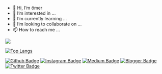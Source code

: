- 👋 Hi, I’m ömer
- 👀 I’m interested in ...
- 🌱 I’m currently learning ...
- 💞️ I’m looking to collaborate on ...
- 📫 How to reach me ...


<img src="https://github-readme-stats.vercel.app/api?username=omercelik1072&&show_icons=true&title_color=ffffff&icon_color=bb2acf&text_color=daf7dc&bg_color=151515">

[![Top Langs](https://github-readme-stats.vercel.app/api/top-langs/?username=anuraghazra)](https://github.com/anuraghazra/github-readme-stats)

[![Github Badge](https://img.shields.io/badge/-Github-000?style=quare&labelColor=000&logo=Github&logoColor=white&link=link)](https://github.com/omercelik1072) 
[![Instagram Badge](https://img.shields.io/badge/-Instagram-C13584?style=flat-quare&labelColor=C13584&logo=instagram&logoColor=white&link=link)](https://www.instagram.com/omercelik.1072/) 
[![Medium Badge](https://img.shields.io/badge/-Medium-757575?style=flat-quare&labelColor=757575&logo=Medium&logoColor=white&link=link)](link) 
[![Blogger Badge](https://img.shields.io/badge/-Blogger-FF9800?style=flat-quare&labelColor=FF9800&logo=Blogger&logoColor=white&link=link)](link)
[![Twitter Badge](https://img.shields.io/badge/-Twitter-C13584?style=flat-quare&labelColor=C13584&logo=twitter&logoColor=white&link=link)](https://twitter.com/omercelik1072)
